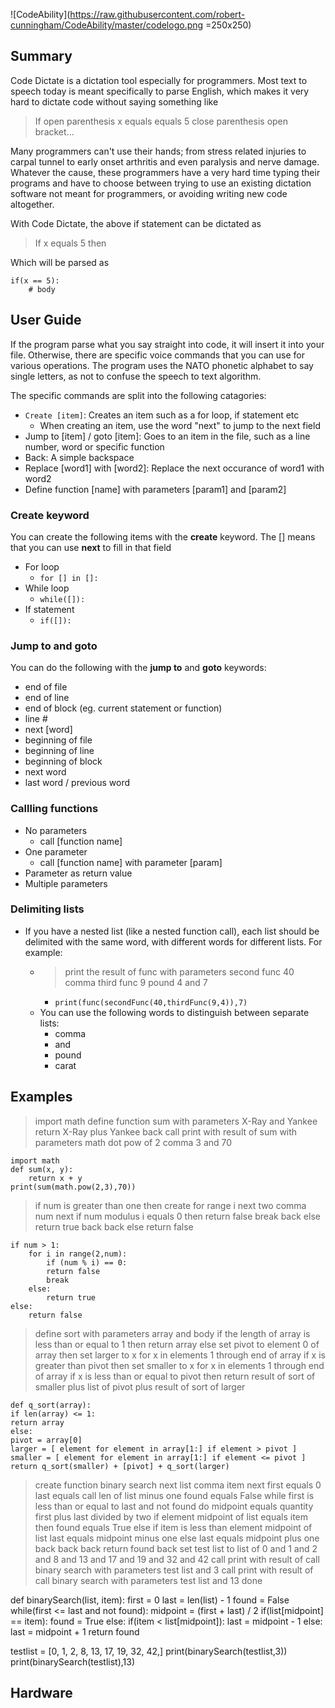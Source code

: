 ![CodeAbility](https://raw.githubusercontent.com/robert-cunningham/CodeAbility/master/codelogo.png =250x250)
## Summary
Code Dictate is a dictation tool especially for programmers. Most text to speech today is meant specifically to parse English, which makes it very hard to dictate code without saying something like

> If open parenthesis x equals equals 5 close parenthesis open bracket...

Many programmers can't use their hands; from stress related injuries to carpal tunnel to early onset arthritis and even paralysis and nerve damage. Whatever the cause, these programmers have a very hard time typing their programs and have to choose between trying to use an existing dictation software not meant for programmers, or avoiding writing new code altogether.

With Code Dictate, the above if statement can be dictated as

> If x equals 5 then

Which will be parsed as

    if(x == 5):
	    # body


## User Guide
If the program parse what you say straight into code, it will insert it into your file. Otherwise, there are specific voice commands that you can use for various operations. The program uses the NATO phonetic alphabet to say single letters, as not to confuse the speech to text algorithm.

The specific commands are split into the following catagories:

 - `Create [item]`: Creates an item such as a for loop, if statement etc
	 - When creating an item, use the word "next" to jump to the next field
- Jump to [item] / goto [item]: Goes to an item in the file, such as a line number, word or specific function
- Back: A simple backspace
- Replace [word1] with [word2]: Replace the next occurance of word1 with word2
- Define function [name] with parameters [param1] and [param2]

### Create keyword

You can create the following items with the **create** keyword. The [] means that you can use **next** to fill in that field
- For loop
	- `for [] in []:`
- While loop
	- `while([]):`
- If statement
	- `if([]):`

### Jump to and goto

You can do the following with the **jump to** and **goto** keywords:
- end of file
- end of line
- end of block (eg. current statement or function)
- line #
- next [word]
- beginning of file
- beginning of line
- beginning of block
- next word
- last word / previous word

### Callling functions
- No parameters
	- call [function name]
- One parameter
	- call [function name] with parameter [param]
- Parameter as return value
- Multiple parameters

### Delimiting lists
- If you have a nested list (like a nested function call), each list should be delimited with the same word, with different words for different lists. For example:
	-  > print the result of func with parameters second func 40 comma third func 9 pound 4 and 7
		- `print(func(secondFunc(40,thirdFunc(9,4)),7)`
	- You can use the following words to distinguish between separate lists:
		- comma
		- and
		- pound
		- carat
## Examples <ACCOUNT FOR PEDALS>

> import math
> define function sum with parameters X-Ray and Yankee
> return X-Ray plus Yankee
> back call print with result of sum with parameters math dot pow of 2 comma 3 and 70

    import math
    def sum(x, y):
	    return x + y
	print(sum(math.pow(2,3),70))

> if num is greater than one then
> create for range
> i next
> two comma num next
> if num modulus i equals 0 then
> return false
> break
> back else
> return true
> back back else
> return false

    if num > 1:
        for i in range(2,num):
            if (num % i) == 0:
            return false
            break
        else:
            return true
    else:
        return false

> define sort with parameters array and body
> if the length of array is less than or equal to 1 then
> return array
> else
> set pivot to element 0 of array then
> set larger to x for x in elements 1 through end of array if x is greater than pivot then
> set smaller to x for x in elements 1 through end of array if x is less than or equal to pivot then
> return result of sort of smaller plus list of pivot plus result of sort of larger

    def q_sort(array):
    if len(array) <= 1:
    return array
    else:
    pivot = array[0]
    larger = [ element for element in array[1:] if element > pivot ]
    smaller = [ element for element in array[1:] if element <= pivot ]
    return q_sort(smaller) + [pivot] + q_sort(larger)

> create function binary search next
> list comma item next
> first equals 0
> last equals call len of list minus one
> found equals False
> while first is less than or equal to last and not found do
> midpoint equals quantity first plus last divided by two
> if element midpoint of list equals item then
> found equals True
> else
> if item is less than element midpoint of list
> last equals midpoint minus one
> else
> last equals midpoint plus one
> back back back
> return found
> back
> set test list to list of 0 and 1 and 2 and 8 and 13 and 17 and 19 and 32 and 42
> call print with result of call binary search with parameters test list and 3
> call print with result of call binary search with parameters test list and 13
> done

  def binarySearch(list, item):
    first = 0
    last = len(list) - 1
    found = False
    while(first <= last and not found):
      midpoint = (first + last) / 2
      if(list[midpoint] == item):
        found = True
      else:
        if(item < list[midpoint]):
          last = midpoint - 1
        else:
          last = midpoint + 1
    return found

  testlist = [0, 1, 2, 8, 13, 17, 19, 32, 42,]
  print(binarySearch(testlist,3))
  print(binarySearch(testlist),13)

## Hardware
